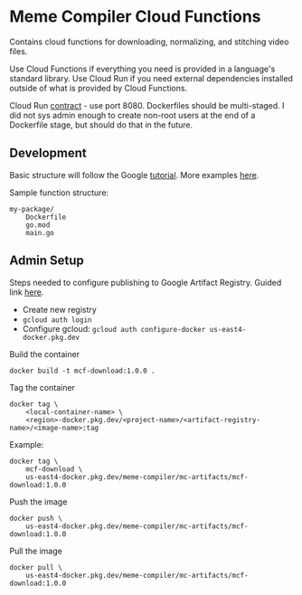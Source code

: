 # Meme Compiler Cloud Functions

Contains cloud functions for downloading, normalizing, and stitching video files.

Use Cloud Functions if everything you need is provided in a language's standard library.
Use Cloud Run if you need external dependencies installed outside of what is provided by Cloud Functions.

Cloud Run [contract](https://cloud.google.com/run/docs/container-contract) - use port 8080.
Dockerfiles should be multi-staged. I did not sys admin enough to create non-root users at the end of a Dockerfile stage, but should do that in the future.

## Development
Basic structure will follow the Google [tutorial](https://cloud.google.com/run/docs/quickstarts/build-and-deploy/deploy-go-service).
More examples [here](https://github.com/GoogleCloudPlatform/golang-samples/tree/main/run).

Sample function structure:
```
my-package/
    Dockerfile
    go.mod
    main.go
```

## Admin Setup
Steps needed to configure publishing to Google Artifact Registry. Guided link [here](https://cloud.google.com/artifact-registry/docs/docker/store-docker-container-images).


- Create new registry
- `gcloud auth login`
- Configure gcloud: `gcloud auth configure-docker us-east4-docker.pkg.dev`

Build the container
```
docker build -t mcf-download:1.0.0 .
```
Tag the container
```
docker tag \
    <local-container-name> \
    <region>-docker.pkg.dev/<project-name>/<artifact-registry-name>/<image-name>:tag
```

Example:
```
docker tag \
    mcf-download \
    us-east4-docker.pkg.dev/meme-compiler/mc-artifacts/mcf-download:1.0.0
```

Push the image
```
docker push \
    us-east4-docker.pkg.dev/meme-compiler/mc-artifacts/mcf-download:1.0.0
```

Pull the image
```
docker pull \
    us-east4-docker.pkg.dev/meme-compiler/mc-artifacts/mcf-download:1.0.0
```
